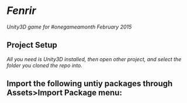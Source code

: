 # _Fenrir_

_Unity3D game for #onegameamonth February 2015_

## Project Setup

_All you need is Unity3D installed, then open other project, and select the folder you cloned the repo into._ 

Import the following untiy packages through Assets>Import Package menu:
- 
